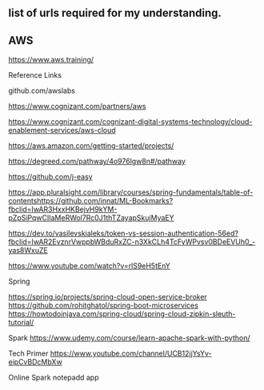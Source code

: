 ## list of urls required for my understanding.

## AWS
https://www.aws.training/

Reference Links

github.com/awslabs

https://www.cognizant.com/partners/aws

https://www.cognizant.com/cognizant-digital-systems-technology/cloud-enablement-services/aws-cloud

https://aws.amazon.com/getting-started/projects/

https://degreed.com/pathway/4o976lgw8n#/pathway

https://github.com/j-easy

https://app.pluralsight.com/library/courses/spring-fundamentals/table-of-contentshttps://github.com/innat/ML-Bookmarks?fbclid=IwAR3HxxHKBejvH9kYM-pZpSiPqwCIIaMeRWol7Rc0J1thTZayapSkujMyaEY


https://dev.to/vasilevskialeks/token-vs-session-authentication-56ed?fbclid=IwAR2EvznrVwppbWBduRxZC-n3XkCLh4TcFyWPvsv0BDeEVUh0_-yas8WxuZE

https://www.youtube.com/watch?v=rlS9eH5tEnY


Spring

https://spring.io/projects/spring-cloud-open-service-broker
https://github.com/rohitghatol/spring-boot-microservices
https://howtodoinjava.com/spring-cloud/spring-cloud-zipkin-sleuth-tutorial/

Spark
https://www.udemy.com/course/learn-apache-spark-with-python/


Tech Primer
https://www.youtube.com/channel/UCB12jjYsYv-eipCvBDcMbXw


Online Spark 
notepadd app

